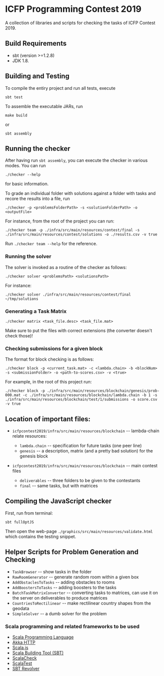 # ICFP Programming Contest 2019

A collection of libraries and scripts for checking the tasks of ICFP Contest 2019.

## Build Requirements

* sbt (version >=1.2.8)
* JDK 1.8.

## Building and Testing

To compile the entiry project and run all tests, execute

```
sbt test
```

To assemble the executable JARs, run

```
make build
```

or

```
sbt assembly
```

## Running the checker

After having run `sbt assembly`, you can execute the checker in various modes. You can run 

```
./checker --help
``` 

for basic information. 

To grade an individual folder with solutions against a folder with tasks and recore the results into a file, run

```
./checker -p <problemsFolderPath> -s <solutionFolderPath> -o <outputFile> 
```

For instance, from the root of the project you can run:

```
./checker team -p ./infra/src/main/resources/contest/final -s ./infra/src/main/resources/contest/solutions -o ./results.csv -v true
```

Run `./checker team --help` for the reference.

### Running the solver

The solver is invoked as a routine of the checker as follows:

```
./checker solver <problemsPath> <solutionsPath>
```

For instance:

```
./checker solver ./infra/src/main/resources/contest/final ~/tmp/solutions
```

### Generating a Task Matrix

```
./checker matrix <task_file.desc> <task_file.mat>
```

Make sure to put the files with correct extensions (the converter doesn't check those)!

### Checking submissions for a given block

The format for block checking is as follows:

```
./checker block -p <current_task.mat> -c <lambda.chain> -b <blockNum> -s <submissionFolder> -o <path-to-scores.csv> -v <true>
```

For example, in the root of this project run:

```
./checker block -p ./infra/src/main/resources/blockchain/genesis/prob-000.mat -c ./infra/src/main/resources/blockchain/lambda.chain -b 1 -s ./infra/src/main/resources/blockchain/test/1/submissions -o score.csv -v true
```

## Location of important files:

* `icfpcontest2019/infra/src/main/resources/blockchain` -- lambda-chain relate resources:
  * `lambda.chain` -- specification for future tasks (one peer line)
  * `genesis` -- a description, matrix (and a pretty bad solution) for the genesis block

* `icfpcontest2019/infra/src/main/resources/blockchain` -- main contest files  
  * `deliverables` -- three folders to be given to the contestants
  * `final` -- same tasks, but with matrices


## Compiling the JavaScript checker

First, run from terminal:

```
sbt fullOptJS
``` 

Then open the web-page `./graphics/src/main/resources/validate.html` which contains the testing snippet.

## Helper Scripts for Problem Generation and Checking

* `TaskBrowser` -- show tasks in the folder
* `RawRoomGenerator` -- generate random room within a given box
* `AddObstaclesToTasks` -- adding obstacles to rooms
* `AddBoostersToTasks` -- adding boosters to the tasks
* `BatchTaskMatrixConverter` -- converting tasks to matrices, can use it on the server on deliverables to produce matrices
* `CountriesToRectilinear` -- make rectilinear country shapes from the geodata
* `SimpleSolver` -- a dumb solver for the problem


### Scala programming and related frameworks to be used

* [Scala Programming Language](http://www.scala-lang.org/)
* [Akka HTTP](https://doc.akka.io/docs/akka-http/current/introduction.html)
* [Scala.js](http://www.lihaoyi.com/hands-on-scala-js/)
* [Scala Building Tool (SBT)](http://www.scala-sbt.org/)
* [ScalaCheck](https://scalacheck.org/)
* [ScalaTest](http://www.scalatest.org/)
* [SBT Revolver](https://github.com/spray/sbt-revolver)


